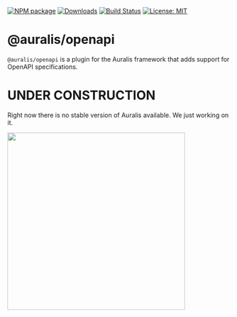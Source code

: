 [![NPM package](https://img.shields.io/npm/v/@auralis/openapi.svg)](https://www.npmjs.com/package/@auralis/openapi)
[![Downloads](https://img.shields.io/npm/dt/@auralis/openapi.svg)](https://www.npmjs.com/package/@auralis/openapi)
[![Build Status](https://github.com/auralisjs/auralis/actions/workflows/ci.yml/badge.svg?branch=main)](https://github.com/auralisjs/auralis/actions/workflows/ci.yml)
[![License: MIT](https://img.shields.io/github/license/auralisjs/auralis.svg)](https://github.com/auralisjs/auralis/blob/main/LICENSE)

# @auralis/openapi

`@auralis/openapi` is a plugin for the Auralis framework that adds support for OpenAPI specifications.

# UNDER CONSTRUCTION

Right now there is no stable version of Auralis available. We just working on it.

<img src="https://chronicle-brightspot.s3.amazonaws.com/6a/c4/00e4ab3143f7e0cf4d9fd33aa00b/constructocat2.jpg" width="400px" />
